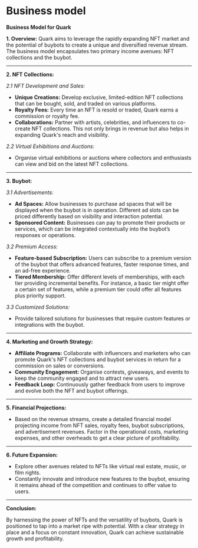 # Business model

**Business Model for Quark**

**1. Overview:** Quark aims to leverage the rapidly expanding NFT market and the potential of buybots to create a unique and diversified revenue stream. The business model encapsulates two primary income avenues: NFT collections and the buybot.

***

**2. NFT Collections:**

_2.1 NFT Development and Sales:_

* **Unique Creations:** Develop exclusive, limited-edition NFT collections that can be bought, sold, and traded on various platforms.
* **Royalty Fees:** Every time an NFT is resold or traded, Quark earns a commission or royalty fee.
* **Collaborations:** Partner with artists, celebrities, and influencers to co-create NFT collections. This not only brings in revenue but also helps in expanding Quark's reach and visibility.

_2.2 Virtual Exhibitions and Auctions:_

* Organise virtual exhibitions or auctions where collectors and enthusiasts can view and bid on the latest NFT collections.

***

**3. Buybot:**

_3.1 Advertisements:_

* **Ad Spaces:** Allow businesses to purchase ad spaces that will be displayed when the buybot is in operation. Different ad slots can be priced differently based on visibility and interaction potential.
* **Sponsored Content:** Businesses can pay to promote their products or services, which can be integrated contextually into the buybot’s responses or operations.

_3.2 Premium Access:_

* **Feature-based Subscription:** Users can subscribe to a premium version of the buybot that offers advanced features, faster response times, and an ad-free experience.
* **Tiered Membership:** Offer different levels of memberships, with each tier providing incremental benefits. For instance, a basic tier might offer a certain set of features, while a premium tier could offer all features plus priority support.

_3.3 Customized Solutions:_

* Provide tailored solutions for businesses that require custom features or integrations with the buybot.

***

**4. Marketing and Growth Strategy:**

* **Affiliate Programs:** Collaborate with influencers and marketers who can promote Quark's NFT collections and buybot services in return for a commission on sales or conversions.
* **Community Engagement:** Organise contests, giveaways, and events to keep the community engaged and to attract new users.
* **Feedback Loop:** Continuously gather feedback from users to improve and evolve both the NFT and buybot offerings.

***

**5. Financial Projections:**

* Based on the revenue streams, create a detailed financial model projecting income from NFT sales, royalty fees, buybot subscriptions, and advertisement revenues. Factor in the operational costs, marketing expenses, and other overheads to get a clear picture of profitability.

***

**6. Future Expansion:**

* Explore other avenues related to NFTs like virtual real estate, music, or film rights.
* Constantly innovate and introduce new features to the buybot, ensuring it remains ahead of the competition and continues to offer value to users.

***

**Conclusion:**

By harnessing the power of NFTs and the versatility of buybots, Quark is positioned to tap into a market ripe with potential. With a clear strategy in place and a focus on constant innovation, Quark can achieve sustainable growth and profitability.
